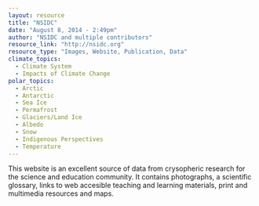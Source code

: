 ```yaml
---
layout: resource
title: "NSIDC"
date: "August 8, 2014 - 2:49pm"
author: "NSIDC and multiple contributors"
resource_link: "http://nsidc.org"
resource_type: "Images, Website, Publication, Data"
climate_topics:
  - Climate System
  - Impacts of Climate Change
polar_topics:
  - Arctic
  - Antarctic
  - Sea Ice
  - Permafrost
  - Glaciers/Land Ice
  - Albedo
  - Snow
  - Indigenous Perspectives
  - Temperature
---
```


This website is an excellent source of data from crysopheric research for the science and education community.  It contains photographs, a scientific glossary, links to web accesible teaching and learning materials, print and multimedia resources and maps.